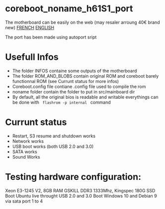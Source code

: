 # coreboot_noname_h61S1_port

The motherboard can be easily on the web (may resaler arroung 40€ brand new)
[FRENCH](https://fr.aliexpress.com/item/4000389822919.html?spm=a2g0s.9042311.0.0.57e76c37nCrNWl)
[ENGLISH](https://www.aliexpress.com/item/33039746246.html?spm=a2g0o.productlist.0.0.327b72b7D1Vxwq&algo_pvid=6c6c2d30-f8df-4a95-89cf-e7164bdef7f2&algo_expid=6c6c2d30-f8df-4a95-89cf-e7164bdef7f2-1&btsid=0ab6d59515878571088523039e33b9&ws_ab_test=searchweb0_0,searchweb201602_,searchweb201603_)

The port has been made using autoport sript

# Usefull Infos

* The folder INFOS containe some outputs of the motherboard
* The folder ROM_AND_BLOBS contain original ROM and coreboot barely functionnal ROM (see Currunt status for more infos)
* Coreboot.config file contiane .config file used to compile the rom
* noname folder contain the folder to put in src/mainboard dir
* By default, all the original bios is readable and writable everythings can be done with <code> flashrom -p internal </code> command

# Currunt status

* Restart, S3 resume and shutdown works
* Network works
* USB boot works (both USB 2.0 and 3.0)
* SATA works
* Sound Works

# Testing hardware configuration:
Xeon E3-1245 V2, 8GB RAM GSKILL DDR3 1333Mhz, Kingspec 180G SSD
Boot Ubuntu live throught USB 2.0 and 3.0
Boot Windows 10 and Debian 9 via sata port 1 to 4
